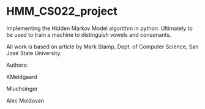 # HMM_CS022_project
Implementing the Hidden Markov Model algorithm in python. Ultimately to be used to train a machine to distinguish vowels and consonants.

All work is based on article by Mark Stamp, Dept. of Computer Science, San José State University.

Authors:

KMeldgaard

Mluchsinger

Alec Moldovan
